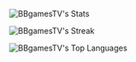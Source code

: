 ![BBgamesTV's Stats](https://github-readme-stats.vercel.app/api?username=BBgamesTV&theme=vue-dark&show_icons=true&hide_border=true&count_private=true)

![BBgamesTV's Streak](https://github-readme-streak-stats.herokuapp.com/?user=BBgamesTV&theme=vue-dark&hide_border=true)

![BBgamesTV's Top Languages](https://github-readme-stats.vercel.app/api/top-langs/?username=BBgamesTV&theme=vue-dark&show_icons=true&hide_border=true&layout=compact)

